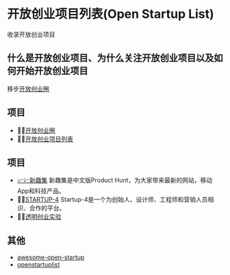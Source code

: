 # 开放创业项目列表(Open Startup List)
收录开放创业项目

## 什么是开放创业项目、为什么关注开放创业项目以及如何开始开放创业项目
移步[开放创业圈](https://openstartupcircle.github.io/)

## 项目
- :link::link:[开放创业圈](https://openstartupcircle.github.io)
- :link::link:[开放创业项目列表](https://github.com/OpenStartupCircle/OpenStartupList)

## 项目
- [:chart_with_upwards_trend:](https://xinquji.com/open)[:chart:](https://xinquji.com/open)[新趣集](https://xinquji.com/) 新趣集是中文版Product Hunt，为大家带来最新的网站，移动 App和科技产品。
- :link::link:[STARTUP-4](http://startup-4.com/) Startup-4是一个为创始人、设计师、工程师和营销人员相识、合作的平台。
- :link::link:[透明创业实验](https://blog.t9t.io/t9t-year1-2020-05-18/)

## 其他
- [awesome-open-startup](https://github.com/gabrielperales/awesome-open-startup)
- [openstartuplist](https://openstartuplist.com/)

